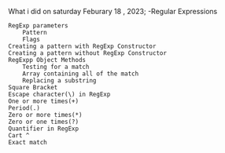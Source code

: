 What i did on saturday Feburary 18 , 2023;
-Regular Expressions

    RegExp parameters
        Pattern
        Flags
    Creating a pattern with RegExp Constructor
    Creating a pattern without RegExp Constructor
    RegExpp Object Methods
        Testing for a match
        Array containing all of the match
        Replacing a substring
    Square Bracket
    Escape character(\) in RegExp
    One or more times(+)
    Period(.)
    Zero or more times(*)
    Zero or one times(?)
    Quantifier in RegExp
    Cart ^
    Exact match


